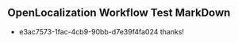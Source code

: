 ## OpenLocalization Workflow Test MarkDown
* e3ac7573-1fac-4cb9-90bb-d7e39f4fa024 thanks!

<!--HONumber=Dec16_HO4-->


